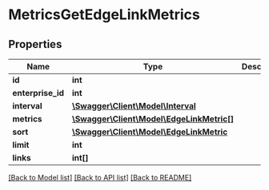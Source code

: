 # MetricsGetEdgeLinkMetrics

## Properties
Name | Type | Description | Notes
------------ | ------------- | ------------- | -------------
**id** | **int** |  | 
**enterprise_id** | **int** |  | [optional] 
**interval** | [**\Swagger\Client\Model\Interval**](Interval.md) |  | 
**metrics** | [**\Swagger\Client\Model\EdgeLinkMetric[]**](EdgeLinkMetric.md) |  | [optional] 
**sort** | [**\Swagger\Client\Model\EdgeLinkMetric**](EdgeLinkMetric.md) |  | [optional] 
**limit** | **int** |  | [optional] 
**links** | **int[]** |  | [optional] 

[[Back to Model list]](../README.md#documentation-for-models) [[Back to API list]](../README.md#documentation-for-api-endpoints) [[Back to README]](../README.md)


